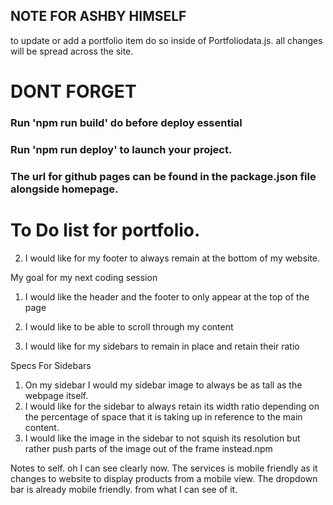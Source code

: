 ## NOTE FOR ASHBY HIMSELF

to update or add a portfolio item do so inside of Portfoliodata.js.
all changes will be spread across the site. 

# DONT FORGET
### Run 'npm run build' do before deploy essential
### Run 'npm run deploy' to launch your project.

### The url for github pages can be found in the package.json file alongside homepage.



# To Do list for portfolio.
























2. I would like for my footer to always remain at the bottom of my website.


My goal for my next coding session
1. I would like the header and the footer to only appear at the top of the page
2. I would like to be able to scroll through my content

3. I would like for my sidebars to remain in place and retain their ratio

Specs For Sidebars

1. On my sidebar I would my sidebar image to always be as tall as the webpage itself.
2. I would like for the sidebar to always retain its width ratio depending on the percentage of space that it is taking up in reference to the main content.
3. I would like the image in the sidebar to not squish its resolution but rather push parts of the image out of the frame instead.npm


Notes to self. oh I can see clearly now. The services is mobile friendly as it changes to website to display products from a mobile view.
The dropdown bar is already mobile friendly. from what I can see of it.